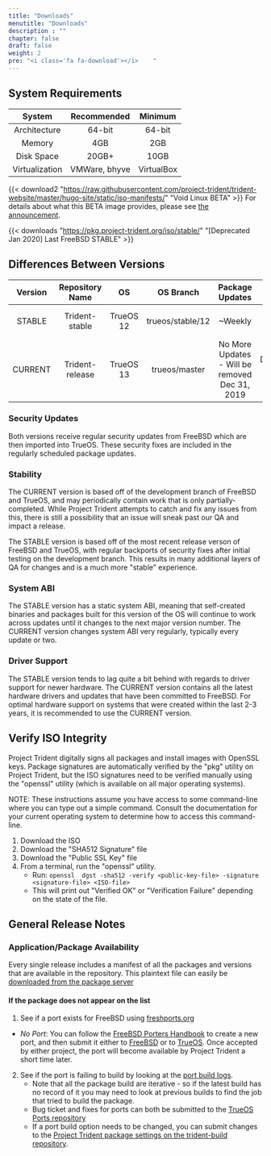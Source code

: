 ```yaml
---
title: "Downloads"
menutitle: "Downloads"
description : ""
chapter: false
draft: false
weight: 2
pre: "<i class='fa fa-download'></i>	"
---
```


## System Requirements
|System|Recommended|Minimum |
|:--:|:--------------------:|:--------------:|
|Architecture| 64-bit | 64-bit |
| Memory | 4GB | 2GB |
|Disk Space| 20GB+ | 10GB |
|Virtualization| VMWare, bhyve | VirtualBox |


{{< download2 "https://raw.githubusercontent.com/project-trident/trident-website/master/hugo-site/static/iso-manifests/" "Void Linux BETA" >}}
For details about what this BETA image provides, please see [the announcement](/post/void-beta-available/).

{{< downloads "https://pkg.project-trident.org/iso/stable/" "[Deprecated Jan 2020] Last FreeBSD STABLE" >}}

## Differences Between Versions
| Version | Repository Name | OS | OS Branch | Package Updates | Notes |
| :---: | :---: | :---: | :---: | :---: | :---: |
| STABLE | Trident-stable | TrueOS 12 | trueos/stable/12 | ~Weekly | Latest Release of FreeBSD |
| CURRENT | Trident-release | TrueOS 13 | trueos/master | No More Updates - Will be removed Dec 31, 2019 | Development branch of FreeBSD |

### Security Updates
Both versions receive regular security updates from FreeBSD which are then imported into TrueOS. These security fixes are included in the regularly scheduled package updates.

### Stability
The CURRENT version is based off of the development branch of FreeBSD and TrueOS, and may periodically contain work that is only partially-completed. While Project Trident attempts to catch and fix any issues from this, there is still a possibility that an issue will sneak past our QA and impact a release.

The STABLE version is based off of the most recent release verson of FreeBSD and TrueOS, with regular backports of security fixes after initial testing on the development branch. This results in many additional layers of QA for changes and is a much more "stable" experience.

### System ABI
The STABLE version has a static system ABI, meaning that self-created binaries and packages built for this version of the OS will continue to work across updates until it changes to the next major version number. The CURRENT version changes system ABI very regularly, typically every update or two.

### Driver Support
The STABLE version tends to lag quite a bit behind with regards to driver support for newer hardware. The CURRENT version contains all the latest hardware drivers and updates that have been committed to FreeBSD. For optimal hardware support on systems that were created within the last 2-3 years, it is recommended to use the CURRENT version.

## Verify ISO Integrity
Project Trident digitally signs all packages and install images with OpenSSL keys. Package signatures are automatically verified by the "pkg" utility on Project Trident, but the ISO signatures need to be verified manually using the "openssl" utility (which is available on all major operating systems).

NOTE: These instructions assume you have access to some command-line where you can type out a simple command. Consult the documentation for your current operating system to determine how to access this command-line.

1. Download the ISO
2. Download the "SHA512 Signature" file
3. Download the "Public SSL Key" file
4. From a terminal, run the "openssl" utility.
   * Run: `openssl  dgst -sha512 -verify <public-key-file> -signature <signature-file> <ISO-file>`
   * This will print out "Verified OK" or "Verification Failure" depending on the state of the file.

## General Release Notes
### Application/Package Availability
Every single release includes a manifest of all the packages and versions that are available in the repository.
This plaintext file can easily be [downloaded from the package server](http://pkg.project-trident.org/iso/release/manifests/pkg.list)

#### If the package does not appear on the list
1. See if a port exists for FreeBSD using [freshports.org](https://www.freshports.org)
  * *No Port*: You can follow the [FreeBSD Porters Handbook](https://www.freebsd.org/doc/en/books/porters-handbook/) to create a new port, and then submit it either to [FreeBSD](https://bugs.freebsd.org/bugzilla/) or to [TrueOS](https://github.com/trueos/trueos-ports). Once accepted by either project, the port will become available by Project Trident a short time later.
2. See if the port is failing to build by looking at the [port build logs](https://builds.ixsystems.com/poseidon/jail.html?mastername=trident-master-current).
   * Note that all the package build are iterative - so if the latest build has no record of it you may need to look at previous builds to find the job that tried to build the package.
   * Bug ticket and fixes for ports can both be submitted to the [TrueOS Ports repository](https://github.com/trueos/trueos-ports)
   * If a port build option needs to be changed, you can submit changes to the [Project Trident package settings on the trident-build repository](https://github.com/project-trident/trident-build/blob/master/trident-master.json).
